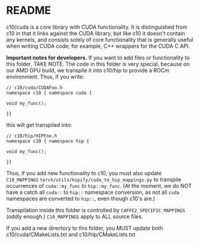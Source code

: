 # README

c10/cuda is a core library with CUDA functionality. It is distinguished from c10 in that it links against the CUDA library, but like c10 it doesn't contain any kernels, and consists solely of core functionality that is generally useful when writing CUDA code; for example, C++ wrappers for the CUDA C API.

**Important notes for developers.** If you want to add files or functionality to this folder, TAKE NOTE. The code in this folder is very special, because on our AMD GPU build, we transpile it into c10/hip to provide a ROCm environment. Thus, if you write:

```text
// c10/cuda/CUDAFoo.h
namespace c10 { namespace cuda {

void my_func();

}}
```

this will get transpiled into:

```text
// c10/hip/HIPFoo.h
namespace c10 { namespace hip {

void my_func();

}}
```

Thus, if you add new functionality to c10, you must also update `C10_MAPPINGS` `torch/utils/hipify/cuda_to_hip_mappings.py` to transpile occurrences of `cuda::my_func` to `hip::my_func`. \(At the moment, we do NOT have a catch all `cuda::` to `hip::` namespace conversion, as not all `cuda` namespaces are converted to `hip::`, even though c10's are.\)

Transpilation inside this folder is controlled by `CAFFE2_SPECIFIC_MAPPINGS` \(oddly enough.\) `C10_MAPPINGS` apply to ALL source files.

If you add a new directory to this folder, you MUST update both c10/cuda/CMakeLists.txt and c10/hip/CMakeLists.txt


